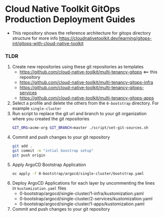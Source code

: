 # Cloud Native Toolkit GitOps Production Deployment Guides

- This repository shows the reference architecture for gitops directory structure for more info https://cloudnativetoolkit.dev/learning/gitops-int/gitops-with-cloud-native-toolkit


### TLDR

1. Create new repositories using these git repositories as templates
    - https://github.com/cloud-native-toolkit/multi-tenancy-gitops  <== this repository
    - https://github.com/cloud-native-toolkit/multi-tenancy-gitops-infra
    - https://github.com/cloud-native-toolkit/multi-tenancy-gitops-services
    - https://github.com/cloud-native-toolkit/multi-tenancy-gitops-apps
1. Select a profile and delete the others from the `0-bootstrap` directory. For example `single-cluster`
1. Run script to replace the git url and branch to your git organization where you created the git repositories
    ```bash
    GIT_ORG=acme-org GIT_BRANCH=master ./script/set-git-sources.sh
    ```
1. Commit and push changes to your git repository
    ```bash
    git add .
    git commit -m "intial boostrap setup"
    git push origin
    ```
1. Apply ArgoCD Bootstrap Application
    ```bash
    oc apply -f 0-bootstrap/argocd/single-cluster/bootstrap.yaml
    ```
1. Deploy ArgoCD Applications for each layer by uncommenting the lines in `kustomization.yaml` files
    - 0-bootstrap/argocd/single-cluster/1-infra/kustomization.yaml
    - 0-bootstrap/argocd/single-cluster/2-services/kustomization.yaml
    - 0-bootstrap/argocd/single-cluster/1-apps/kustomization.yaml
1. Commit and push changes to your git repository


